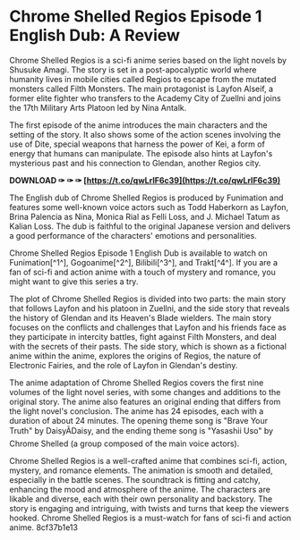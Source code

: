 
 
# Chrome Shelled Regios Episode 1 English Dub: A Review
 
Chrome Shelled Regios is a sci-fi anime series based on the light novels by Shusuke Amagi. The story is set in a post-apocalyptic world where humanity lives in mobile cities called Regios to escape from the mutated monsters called Filth Monsters. The main protagonist is Layfon Alseif, a former elite fighter who transfers to the Academy City of Zuellni and joins the 17th Military Arts Platoon led by Nina Antalk.
 
The first episode of the anime introduces the main characters and the setting of the story. It also shows some of the action scenes involving the use of Dite, special weapons that harness the power of Kei, a form of energy that humans can manipulate. The episode also hints at Layfon's mysterious past and his connection to Glendan, another Regios city.
 
**DOWNLOAD ✑ ✑ ✑ [https://t.co/qwLrlF6c39](https://t.co/qwLrlF6c39)**


 
The English dub of Chrome Shelled Regios is produced by Funimation and features some well-known voice actors such as Todd Haberkorn as Layfon, Brina Palencia as Nina, Monica Rial as Felli Loss, and J. Michael Tatum as Kalian Loss. The dub is faithful to the original Japanese version and delivers a good performance of the characters' emotions and personalities.
 
Chrome Shelled Regios Episode 1 English Dub is available to watch on Funimation[^1^], Gogoanime[^2^], Bilibili[^3^], and Trakt[^4^]. If you are a fan of sci-fi and action anime with a touch of mystery and romance, you might want to give this series a try.
  
The plot of Chrome Shelled Regios is divided into two parts: the main story that follows Layfon and his platoon in Zuellni, and the side story that reveals the history of Glendan and its Heaven's Blade wielders. The main story focuses on the conflicts and challenges that Layfon and his friends face as they participate in intercity battles, fight against Filth Monsters, and deal with the secrets of their pasts. The side story, which is shown as a fictional anime within the anime, explores the origins of Regios, the nature of Electronic Fairies, and the role of Layfon in Glendan's destiny.
 
The anime adaptation of Chrome Shelled Regios covers the first nine volumes of the light novel series, with some changes and additions to the original story. The anime also features an original ending that differs from the light novel's conclusion. The anime has 24 episodes, each with a duration of about 24 minutes. The opening theme song is "Brave Your Truth" by DaisyÃDaisy, and the ending theme song is "Yasashii Uso" by Chrome Shelled (a group composed of the main voice actors).
 
Chrome Shelled Regios is a well-crafted anime that combines sci-fi, action, mystery, and romance elements. The animation is smooth and detailed, especially in the battle scenes. The soundtrack is fitting and catchy, enhancing the mood and atmosphere of the anime. The characters are likable and diverse, each with their own personality and backstory. The story is engaging and intriguing, with twists and turns that keep the viewers hooked. Chrome Shelled Regios is a must-watch for fans of sci-fi and action anime.
 8cf37b1e13
 
